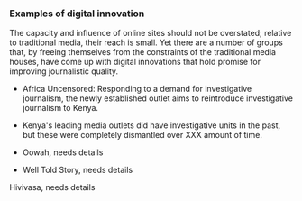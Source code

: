 ### Examples of digital innovation

The capacity and influence of online sites should not be overstated; relative to traditional media, their reach is small. Yet there are a number of groups that, by freeing themselves from the constraints of the traditional media houses, have come up with digital innovations that hold promise for improving journalistic quality.

-   Africa Uncensored: Responding to a demand for investigative journalism, the newly established outlet aims to reintroduce investigative journalism to Kenya.

-   Kenya's leading media outlets did have investigative units in the past, but these were completely dismantled over XXX amount of time.

-   Oowah, needs details

-   Well Told Story, needs details

Hivivasa, needs details
